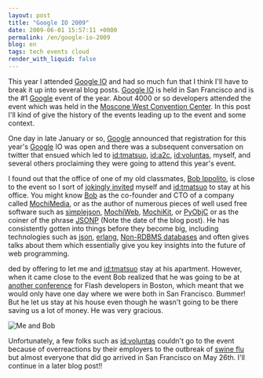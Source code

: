 ```yaml
---
layout: post
title: "Google IO 2009"
date: 2009-06-01 15:57:11 +0000
permalink: /en/google-io-2009
blog: en
tags: tech events cloud
render_with_liquid: false
---
```


This year I attended [Google IO](http://code.google.com/events/io/) and had so much fun that I think I'll have to break it up into several blog posts. [Google IO](http://code.google.com/events/io/) is held in San Francisco and is the #1 [Google](http://www.google.com/ "Google") event of the year. About 4000 or so developers attended the event which was held in the [Moscone West Convention Center](http://maps.google.co.jp/maps?q=Moscone+West+Convention+Center+San+Francisco). In this post I'll kind of give the history of the events leading up to the event and some context.

One day in late January or so, [Google](http://www.google.com/ "Google") announced that registration for this year's [Google](http://www.google.com/ "Google") IO was open and there was a subsequent conversation on twitter that ensued which led to [id:tmatsuo](http://takashi-matsuo.blogspot.com/ "松尾 貴史"), [id:a2c](http://d.hatena.ne.jp/a2c/ "a2c"), [id:voluntas](http://d.hatena.ne.jp/Voluntas/ "仲居良介"), myself, and several others proclaiming they were going to attend this year's event.

I found out that the office of one of my old classmates, [Bob
Ippolito](http://bob.pythonmac.org/), is close to the event so I sort of
[jokingly invited](http://twitter.com/IanMLewis/status/1154992029) myself and
[id:tmatsuo](http://takashi-matsuo.blogspot.com/ "松尾 貴史") to stay at his
office. You might know [Bob](http://twitter.com/etrepum) as the co-founder and
CTO of a company called [MochiMedia](http://www.mochimedia.com/), or as the
author of numerous pieces of well used free software such as
[simplejson](http://code.google.com/p/simplejson/),
[MochiWeb](http://code.google.com/p/mochiweb/),
[MochiKit](http://www.mochikit.com), or [PyObjC](http://pyobjc.sourceforge.net/)
or as the coiner of the phrase
[JSONP](http://bob.pythonmac.org/archives/2005/12/05/remote-json-jsonp/) (Note
the date of the blog post). He has consistently gotten into things before they
become big, including technologies such as
[json](http://www.google.com/search?q=json),
[erlang](http://www.google.com/search?q=erlang), [Non-RDBMS
databases](http://www.google.com/search?q=key+value+database) and often gives
talks about them which essentially give you key insights into the future of web
programming.

ded by offering to let me and [id:tmatsuo](http://takashi-matsuo.blogspot.com/ "松尾 貴史") stay at his apartment. However, when it came close to the event Bob realized that he was going to be at [another conference](http://flashontap.com/) for Flash developers in Boston, which meant that we would only have one day where we were both in San Francisco. Bummer! But he let us stay at his house even though he wasn't going to be there saving us a lot of money. He was very gracious.

![Me and Bob](http://farm4.static.flickr.com/3391/3570254347_44d7f0c4c8.jpg?v=0)

Unfortunately, a few folks such as [id:voluntas](http://d.hatena.ne.jp/Voluntas/ "仲居良介") couldn't go to the event because of overreactions by their employers to the outbreak of [swine flu](http://www.google.com/search?q=swine+flu) but almost everyone that did go arrived in San Francisco on May 26th. I'll continue in a later blog post!!
